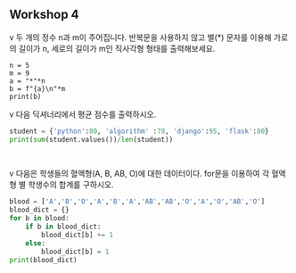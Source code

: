 ## Workshop 4

v 두 개의 정수 n과 m이 주어집니다. 반복문을 사용하지 않고 별(*) 문자를 이용해 가로
의 길이가 n, 세로의 길이가 m인 직사각형 형태를 출력해보세요.

```pytho
n = 5
m = 9
a = "*"*n
b = f"{a}\n"*m
print(b)
```



v 다음 딕셔너리에서 평균 점수를 출력하시오.



```python
student = {'python':80, 'algorithm' :78, 'django':95, 'flask':80}
print(sum(student.values())/len(student))

    
```



v 다음은 학생들의 혈액형(A, B, AB, O)에 대한 데이터이다. for문을 이용하여 각 혈액형
별 학생수의 합계를 구하시오.



```python
blood = ['A','B','O','A','B','A','AB','AB','O','A','O','AB','O']
blood_dict = {}
for b in blood:
    if b in blood_dict:
        blood_dict[b] += 1
    else:
        blood_dict[b] = 1
print(blood_dict)
    
```

